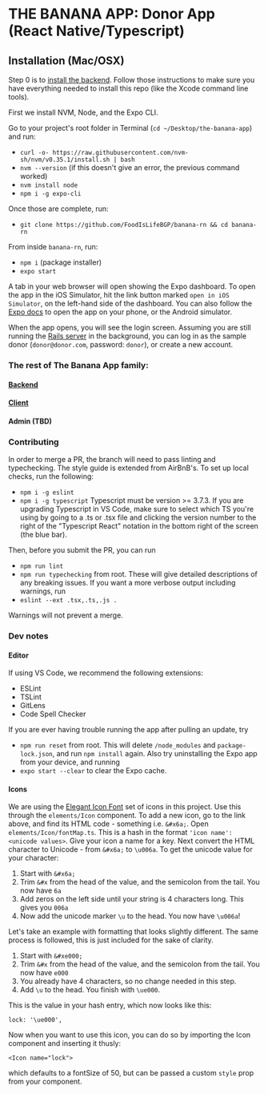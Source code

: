 # THE BANANA APP: Donor App (React Native/Typescript)

## Installation (Mac/OSX)

Step 0 is to [install the backend](https://github.com/FoodIsLifeBGP/banana-rails).  Follow those instructions to make sure you have everything needed to install this repo (like the Xcode command line tools).

First we install NVM, Node, and the Expo CLI.

Go to your project's root folder in Terminal (`cd ~/Desktop/the-banana-app`) and run:

- `curl -o- https://raw.githubusercontent.com/nvm-sh/nvm/v0.35.1/install.sh | bash`
- `nvm --version` (if this doesn't give an error, the previous command worked)
- `nvm install node`
- `npm i -g expo-cli`

Once those are complete, run:

- `git clone https://github.com/FoodIsLifeBGP/banana-rn && cd banana-rn`

From inside `banana-rn`, run:

- `npm i` (package installer)
- `expo start`

A tab in your web browser will open showing the Expo dashboard.  To open the app in the iOS Simulator, hit the link button marked `open in iOS Simulator`, on the left-hand side of the dashboard.  You can also follow the [Expo docs](https://docs.expo.io/versions/v33.0.0/workflow/up-and-running/#open-the-app-on-your-phone-or) to open the app on your phone, or the Android simulator.

When the app opens, you will see the login screen.  Assuming you are still running the [Rails server](https://github.com/FoodIsLifeBGP/banana-rails) in the background, you can log in as the sample donor (`donor@donor.com`, password: `donor`), or create a new account.

### The rest of The Banana App family:

#### [Backend](https://github.com/FoodIsLifeBGP/banana-rails)
#### [Client](https://github.com/FoodIsLifeBGP/banana-rn-client)
#### Admin (TBD)

### Contributing

In order to merge a PR, the branch will need to pass linting and typechecking.  The style guide is extended from AirBnB's.  To set up local checks, run the following:
- `npm i -g eslint`
- `npm i -g typescript`
Typescript must be version >= 3.7.3.  If you are upgrading Typescript in VS Code, make sure to select which TS you're using by going to a .ts or .tsx file and clicking the version number to the right of the "Typescript React" notation in the bottom right of the screen (the blue bar).

Then, before you submit the PR, you can run
- `npm run lint`
- `npm run typechecking`
from root.  These will give detailed descriptions of any breaking issues. If you want a more verbose output including warnings, run
- `eslint --ext .tsx,.ts,.js .`

Warnings will not prevent a merge.

### Dev notes

#### Editor

If using VS Code, we recommend the following extensions:
- ESLint
- TSLint
- GitLens
- Code Spell Checker

If you are ever having trouble running the app after pulling an update, try
- `npm run reset`
from root.  This will delete `/node_modules` and `package-lock.json`, and run `npm install` again.  Also try uninstalling the Expo app from your device, and running
- `expo start --clear`
to clear the Expo cache.

#### Icons

We are using the [Elegant Icon Font](https://www.elegantthemes.com/blog/resources/elegant-icon-font) set of icons in this project.  Use this through the `elements/Icon` component.  To add a new icon, go to the link above, and find its HTML code - something i.e. `&#x6a;`.  Open `elements/Icon/fontMap.ts`.  This is a hash in the format `'icon name': <unicode values>`.  Give your icon a name for a key.  Next convert the HTML character to Unicode - from `&#x6a;` to `\u006a`.  To get the unicode value for your character:

1. Start with `&#x6a;`
2. Trim `&#x` from the head of the value, and the semicolon from the tail.  You now have `6a`
3. Add zeros on the left side until your string is 4 characters long.  This gives you `006a`
4. Now add the unicode marker `\u` to the head.  You now have `\u006a`!

Let's take an example with formatting that looks slightly different.  The same process is followed, this is just included for the sake of clarity.

1. Start with `&#xe000;`
2. Trim `&#x` from the head of the value, and the semicolon from the tail.  You now have `e000`
3. You already have 4 characters, so no change needed in this step.
4. Add `\u` to the head.  You finish with `\ue000`.

This is the value in your hash entry, which now looks like this:

`lock: '\ue000',`

Now when you want to use this icon, you can do so by importing the Icon component and inserting it thusly:

`<Icon name="lock">`

which defaults to a fontSize of 50, but can be passed a custom `style` prop from your component.
